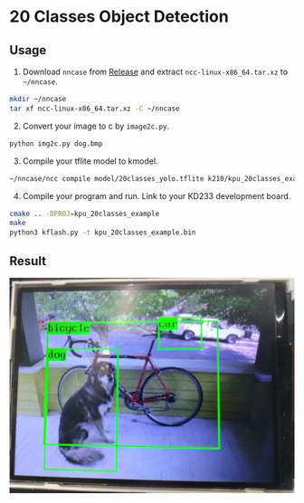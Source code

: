 # 20 Classes Object Detection
## Usage
1. Download `nncase` from [Release](https://github.com/kendryte/nncase/releases) and extract `ncc-linux-x86_64.tar.xz` to `~/nncase`.
```bash
mkdir ~/nncase
tar xf ncc-linux-x86_64.tar.xz -C ~/nncase
```
2. Convert your image to c by `image2c.py`.
```bash
python img2c.py dog.bmp
```
3. Compile your tflite model to kmodel.
```bash
~/nncase/ncc compile model/20classes_yolo.tflite k210/kpu_20classes_example/yolo.kmodel -i tflite -o kmodel -t k210 --dataset images
```
4. Compile your program and run.
Link to your KD233 development board.
```bash
cmake .. -DPROJ=kpu_20classes_example
make
python3 kflash.py -t kpu_20classes_example.bin
```
## Result
![demo](demo.png)